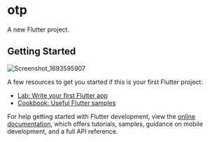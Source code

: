 # otp

A new Flutter project.

## Getting Started

![Screenshot_1693595907](https://github.com/Ashalabyy/OTP/assets/104026518/aa01ed7f-2c4c-4a78-9837-1f40e1a56b51)

A few resources to get you started if this is your first Flutter project:

- [Lab: Write your first Flutter app](https://docs.flutter.dev/get-started/codelab)
- [Cookbook: Useful Flutter samples](https://docs.flutter.dev/cookbook)

For help getting started with Flutter development, view the
[online documentation](https://docs.flutter.dev/), which offers tutorials,
samples, guidance on mobile development, and a full API reference.
